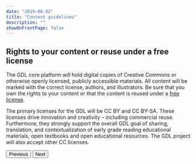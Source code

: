 ```yaml
---
date: "2019-08-02"
title: "Content guidelines"
description: ""
showOnFrontPage: false
---
```


<content>


## Rights to your content or reuse under a free license
The GDL core platform will hold digital copies of Creative Commons or otherwise openly licensed, publicly accessible materials. All content will be marked with the correct license, authors, and illustrators. Be sure that you own the rights to your content or that the content is reused under a [free license](https://blog.digitallibrary.io/2017/10/02/gdl-content-and-creative-commons/).

The primary licenses for the GDL will be CC BY and CC BY-SA. These licenses drive innovation and creativity – including commercial reuse. Furthermore, they strongly support the overall GDL goal of sharing, translation, and contextualization of early grade reading educational materials, open textbooks and open educational resources. The GDL project will also accept other CC licenses.


<button to="/content-guidelines/step1">Previous</button>
<button to="/content-guidelines/step3">Next</button>

</content>
